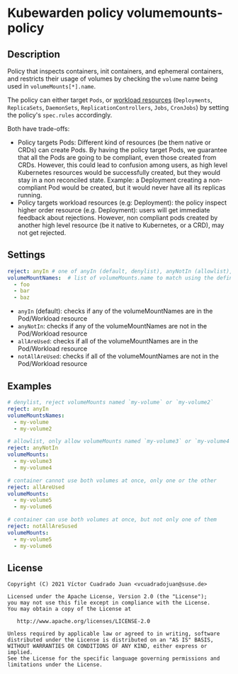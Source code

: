 # Kubewarden policy volumemounts-policy

## Description

Policy that inspects containers, init containers, and ephemeral containers, and
restricts their usage of volumes by  checking the `volume` name being used in
`volumeMounts[*].name`.

The policy can either target `Pods`, or [workload
resources](https://kubernetes.io/docs/concepts/workloads/) (`Deployments`,
`ReplicaSets`, `DaemonSets`, `ReplicationControllers`, `Jobs`, `CronJobs`) by
setting the policy's `spec.rules` accordingly.

Both have trade-offs:
* Policy targets Pods: Different kind of resources (be them native or CRDs) can
  create Pods. By having the policy target Pods, we guarantee that all the Pods
  are going to be compliant, even those created from CRDs.
  However, this could lead to confusion among users, as high level Kubernetes
  resources would be successfully created, but they would stay in a non
  reconciled state. Example: a Deployment creating a non-compliant Pod would be
  created, but it would never have all its replicas running.
* Policy targets workload resources (e.g: Deployment): the policy inspect higher
  order resource (e.g. Deployment): users will get immediate feedback about
  rejections.
  However, non compliant pods created by another high level resource (be it
  native to Kubernetes, or a CRD), may not get rejected.


## Settings
```yaml
reject: anyIn # one of anyIn (default, denylist), anyNotIn (allowlist), allAreUsed, notAllAreUsed
volumeMountNames:  # list of volumeMounts.name to match using the defined reject operator
  - foo
  - bar
  - baz
```

- `anyIn` (default): checks if any of the volumeMountNames are in the Pod/Workload resource
- `anyNotIn`: checks if any of the volumeMountNames are not in the Pod/Workload resource
- `allAreUsed`: checks if all of the volumeMountNames are in the Pod/Workload resource
- `notAllAreUsed`: checks if all of the volumeMountNames are not in the Pod/Workload resource

## Examples

```yaml
# denylist, reject volumeMounts named `my-volume` or `my-volume2`
reject: anyIn
volumeMountsNames:
  - my-volume
  - my-volume2
```

```yaml
# allowlist, only allow volumeMounts named `my-volume3` or `my-volume4`
reject: anyNotIn
volumeMounts:
  - my-volume3
  - my-volume4
```

```yaml
# container cannot use both volumes at once, only one or the other
reject: allAreUsed
volumeMounts:
  - my-volume5
  - my-volume6
```

```yaml
# container can use both volumes at once, but not only one of them
reject: notAllAreSused
volumeMounts:
  - my-volume5
  - my-volume6
```

## License

```
Copyright (C) 2021 Víctor Cuadrado Juan <vcuadradojuan@suse.de>

Licensed under the Apache License, Version 2.0 (the "License");
you may not use this file except in compliance with the License.
You may obtain a copy of the License at

   http://www.apache.org/licenses/LICENSE-2.0

Unless required by applicable law or agreed to in writing, software
distributed under the License is distributed on an "AS IS" BASIS,
WITHOUT WARRANTIES OR CONDITIONS OF ANY KIND, either express or implied.
See the License for the specific language governing permissions and
limitations under the License.
```
